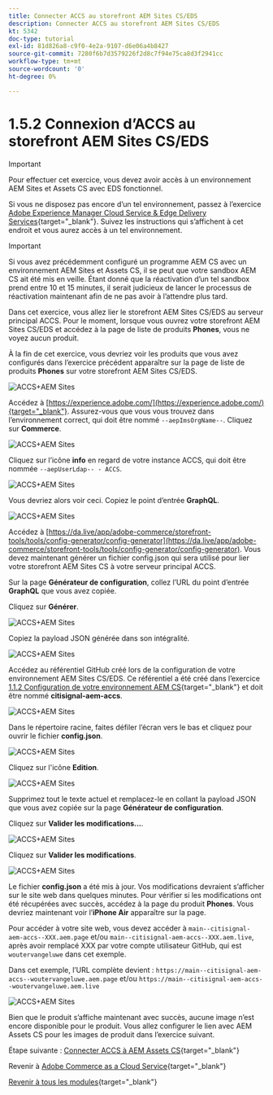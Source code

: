```yaml
---
title: Connecter ACCS au storefront AEM Sites CS/EDS
description: Connecter ACCS au storefront AEM Sites CS/EDS
kt: 5342
doc-type: tutorial
exl-id: 81d826a8-c9f0-4e2a-9107-d6e06a4b8427
source-git-commit: 7280f6b7d3579226f2d8c7f94e75ca8d3f2941cc
workflow-type: tm+mt
source-wordcount: '0'
ht-degree: 0%

---
```


# 1.5.2 Connexion d’ACCS au storefront AEM Sites CS/EDS

>[!IMPORTANT]
>
>Pour effectuer cet exercice, vous devez avoir accès à un environnement AEM Sites et Assets CS avec EDS fonctionnel.
>
>Si vous ne disposez pas encore d’un tel environnement, passez à l’exercice [Adobe Experience Manager Cloud Service &amp; Edge Delivery Services](./../../../modules/asset-mgmt/module2.1/aemcs.md){target="_blank"}. Suivez les instructions qui s’affichent à cet endroit et vous aurez accès à un tel environnement.

>[!IMPORTANT]
>
>Si vous avez précédemment configuré un programme AEM CS avec un environnement AEM Sites et Assets CS, il se peut que votre sandbox AEM CS ait été mis en veille. Étant donné que la réactivation d’un tel sandbox prend entre 10 et 15 minutes, il serait judicieux de lancer le processus de réactivation maintenant afin de ne pas avoir à l’attendre plus tard.

Dans cet exercice, vous allez lier le storefront AEM Sites CS/EDS au serveur principal ACCS. Pour le moment, lorsque vous ouvrez votre storefront AEM Sites CS/EDS et accédez à la page de liste de produits **Phones**, vous ne voyez aucun produit.

À la fin de cet exercice, vous devriez voir les produits que vous avez configurés dans l’exercice précédent apparaître sur la page de liste de produits **Phones** sur votre storefront AEM Sites CS/EDS.

![ACCS+AEM Sites](./images/accsaemsites0.png)

Accédez à [https://experience.adobe.com/](https://experience.adobe.com/){target="_blank"}. Assurez-vous que vous vous trouvez dans l’environnement correct, qui doit être nommé `--aepImsOrgName--`. Cliquez sur **Commerce**.

![ACCS+AEM Sites](./images/accsaemsites1.png)

Cliquez sur l’icône **info** en regard de votre instance ACCS, qui doit être nommée `--aepUserLdap-- - ACCS`.

![ACCS+AEM Sites](./images/accsaemsites2.png)

Vous devriez alors voir ceci. Copiez le point d’entrée **GraphQL**.

![ACCS+AEM Sites](./images/accsaemsites3.png)

Accédez à [https://da.live/app/adobe-commerce/storefront-tools/tools/config-generator/config-generator](https://da.live/app/adobe-commerce/storefront-tools/tools/config-generator/config-generator). Vous devez maintenant générer un fichier config.json qui sera utilisé pour lier votre storefront AEM Sites CS à votre serveur principal ACCS.

Sur la page **Générateur de configuration**, collez l’URL du point d’entrée **GraphQL** que vous avez copiée.

Cliquez sur **Générer**.

![ACCS+AEM Sites](./images/accsaemsites4.png)

Copiez la payload JSON générée dans son intégralité.

![ACCS+AEM Sites](./images/accsaemsites5.png)

Accédez au référentiel GitHub créé lors de la configuration de votre environnement AEM Sites CS/EDS. Ce référentiel a été créé dans l’exercice [1.1.2 Configuration de votre environnement AEM CS](./../../../modules/asset-mgmt/module2.1/ex3.md){target="_blank"} et doit être nommé **citisignal-aem-accs**.

![ACCS+AEM Sites](./images/accsaemsites6.png)

Dans le répertoire racine, faites défiler l’écran vers le bas et cliquez pour ouvrir le fichier **config.json**.

![ACCS+AEM Sites](./images/accsaemsites7.png)

Cliquez sur l&#39;icône **Edition**.

![ACCS+AEM Sites](./images/accsaemsites8.png)

Supprimez tout le texte actuel et remplacez-le en collant la payload JSON que vous avez copiée sur la page **Générateur de configuration**.

Cliquez sur **Valider les modifications...**.

![ACCS+AEM Sites](./images/accsaemsites9.png)

Cliquez sur **Valider les modifications**.

![ACCS+AEM Sites](./images/accsaemsites10.png)

Le fichier **config.json** a été mis à jour. Vos modifications devraient s’afficher sur le site web dans quelques minutes. Pour vérifier si les modifications ont été récupérées avec succès, accédez à la page du produit **Phones**. Vous devriez maintenant voir l’**iPhone Air** apparaître sur la page.

Pour accéder à votre site web, vous devez accéder à `main--citisignal-aem-accs--XXX.aem.page` et/ou `main--citisignal-aem-accs--XXX.aem.live`, après avoir remplacé XXX par votre compte utilisateur GitHub, qui est `woutervangeluwe` dans cet exemple.

Dans cet exemple, l’URL complète devient :
`https://main--citisignal-aem-accs--woutervangeluwe.aem.page` et/ou `https://main--citisignal-aem-accs--woutervangeluwe.aem.live`

![ACCS+AEM Sites](./images/accsaemsites11.png)

Bien que le produit s’affiche maintenant avec succès, aucune image n’est encore disponible pour le produit. Vous allez configurer le lien avec AEM Assets CS pour les images de produit dans l’exercice suivant.

Étape suivante : [Connecter ACCS à AEM Assets CS](./ex3.md){target="_blank"}

Revenir à [Adobe Commerce as a Cloud Service](./accs.md){target="_blank"}

[Revenir à tous les modules](./../../../overview.md){target="_blank"}
